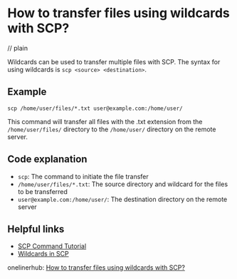 # How to transfer files using wildcards with SCP?
// plain

Wildcards can be used to transfer multiple files with SCP. The syntax for using wildcards is `scp <source> <destination>`.

## Example

```
scp /home/user/files/*.txt user@example.com:/home/user/
```
This command will transfer all files with the .txt extension from the `/home/user/files/` directory to the `/home/user/` directory on the remote server.

## Code explanation

- `scp`: The command to initiate the file transfer
- `/home/user/files/*.txt`: The source directory and wildcard for the files to be transferred
- `user@example.com:/home/user/`: The destination directory on the remote server

## Helpful links
- [SCP Command Tutorial](https://www.ssh.com/ssh/scp)
- [Wildcards in SCP](https://www.ssh.com/ssh/scp/wildcards)

onelinerhub: [How to transfer files using wildcards with SCP?](https://onelinerhub.com/scp/how-to-transfer-files-using-wildcards-with-scp)